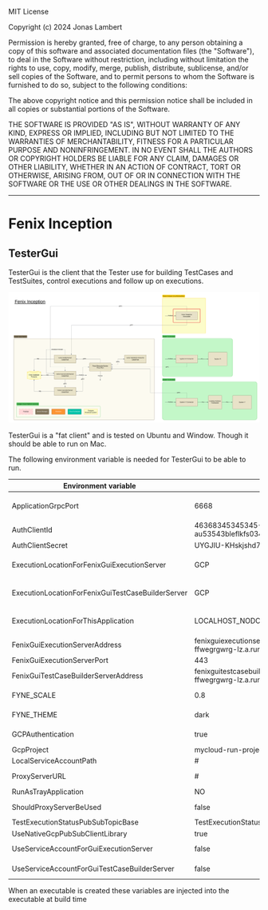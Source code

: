 MIT License

Copyright (c) 2024 Jonas Lambert

Permission is hereby granted, free of charge, to any person obtaining a copy of this software and associated documentation files (the "Software"), to deal in the Software without restriction, including without limitation the rights to use, copy, modify, merge, publish, distribute, sublicense, and/or sell copies of the Software, and to permit persons to whom the Software is furnished to do so, subject to the following conditions:

The above copyright notice and this permission notice shall be included in all copies or substantial portions of the Software.

THE SOFTWARE IS PROVIDED "AS IS", WITHOUT WARRANTY OF ANY KIND, EXPRESS OR IMPLIED, INCLUDING BUT NOT LIMITED TO THE WARRANTIES OF MERCHANTABILITY, FITNESS FOR A PARTICULAR PURPOSE AND NONINFRINGEMENT. IN NO EVENT SHALL THE AUTHORS OR COPYRIGHT HOLDERS BE LIABLE FOR ANY CLAIM, DAMAGES OR OTHER LIABILITY, WHETHER IN AN ACTION OF CONTRACT, TORT OR OTHERWISE, ARISING FROM, OUT OF OR IN CONNECTION WITH THE SOFTWARE OR THE USE OR OTHER DEALINGS IN THE SOFTWARE.

***

# Fenix Inception

## TesterGui
TesterGui is the client that the Tester use for building TestCases and TestSuites, control executions and follow up on executions.

![The San Juan Mountains are beautiful!](./Documentation/FenixInception-Overview-NonDetailed-TesterGui.png "San Juan Mountains")

TesterGui is a "fat client" and is tested on Ubuntu and Window. Though it should be able to run on Mac.

The following environment variable is needed for TesterGui to be able to run.

| Environment variable                              | Example value                                                           | comment                                                         |
|---------------------------------------------------|-------------------------------------------------------------------------|-----------------------------------------------------------------|
| ApplicationGrpcPort                               | 6668                                                                    | Local gRPC port to trigger some functionality, used for testing |
| AuthClientId                                      | 46368345345345-au53543bleflkfs03423dfs.apps.googleusercontent.com       |                                                                 |
| AuthClientSecret                                  | UYGJIU-KHskjshd7HDK7sdfsdf                                              |                                                                 |
| ExecutionLocationForFenixGuiExecutionServer       | GCP                                                                     | LOCALHOST_NODOCKER, LOCALHOST_DOCKER or GCP                     |
| ExecutionLocationForFenixGuiTestCaseBuilderServer | GCP                                                                     | LOCALHOST_NODOCKER, LOCALHOST_DOCKER or GCP                     |
| ExecutionLocationForThisApplication               | LOCALHOST_NODOCKER                                                      | LOCALHOST_NODOCKER, LOCALHOST_DOCKER or GCP                     |
| FenixGuiExecutionServerAddress                    | fenixguiexecutionserver-must-be-logged-in-ffwegrgwrg-lz.a.run.app       |                                                                 |
| FenixGuiExecutionServerPort                       | 443                                                                     |                                                                 |
| FenixGuiTestCaseBuilderServerAddress              | fenixguitestcasebuilderserver-must-be-logged-in-ffwegrgwrg-lz.a.run.app |                                                                 |
| FYNE_SCALE                                        | 0.8                                                                     | Scale on the screen. Less the 0.8 gives a bad look              |
| FYNE_THEME                                        | dark                                                                    | Dark is the only one that look good                             |
| GCPAuthentication                                 | true                                                                    | Should authentication be used towards GCP                       |
| GcpProject                                        | mycloud-run-project                                                     | GCP project name                                                |
| LocalServiceAccountPath                           | #                                                                       | '#' = not used                                                  |
| ProxyServerURL                                    | #                                                                       | Address tp proxy server, if used                                |
| RunAsTrayApplication                              | NO                                                                      | Not used at all                                                 |
| ShouldProxyServerBeUsed                           | false                                                                   | must a proxy server be used                                     |
| TestExecutionStatusPubSubTopicBase                | TestExecutionStatusTopic                                                |                                                                 |
| UseNativeGcpPubSubClientLibrary                   | true                                                                    |                                                                 |
| UseServiceAccountForGuiExecutionServer            | false                                                                   | When local service account file is used                         |
| UseServiceAccountForGuiTestCaseBuilderServer      | false                                                                   | When local service account file is used                         |



When an executable is created these variables are injected into the executable at build time